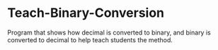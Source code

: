 # Teach-Binary-Conversion
Program that shows how decimal is converted to binary, and binary is converted to decimal to help teach students the method.
